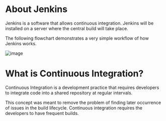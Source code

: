 
# About Jenkins
Jenkins is a software that allows continuous integration. Jenkins will be installed on a server where the central build will take place.

The following flowchart demonstrates a very simple workflow of how Jenkins works.

![image](https://github.com/Manoj123-github/Jenkins/assets/76830665/cc538383-0f42-4b00-b879-3e7f9c41689d)

# What is Continuous Integration?

Continuous Integration is a development practice that requires developers to integrate code into a shared repository at regular intervals. 

This concept was meant to remove the problem of finding later occurrence of issues in the build lifecycle. Continuous integration requires the developers to have frequent builds. 
